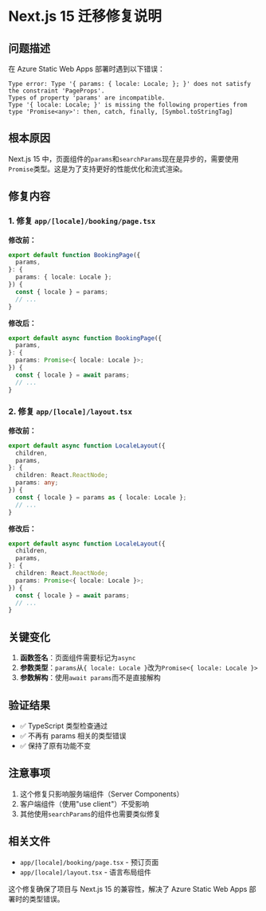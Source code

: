 # Next.js 15 迁移修复说明

## 问题描述

在 Azure Static Web Apps 部署时遇到以下错误：

```
Type error: Type '{ params: { locale: Locale; }; }' does not satisfy the constraint 'PageProps'.
Types of property 'params' are incompatible.
Type '{ locale: Locale; }' is missing the following properties from type 'Promise<any>': then, catch, finally, [Symbol.toStringTag]
```

## 根本原因

Next.js 15 中，页面组件的`params`和`searchParams`现在是异步的，需要使用`Promise`类型。这是为了支持更好的性能优化和流式渲染。

## 修复内容

### 1. 修复 `app/[locale]/booking/page.tsx`

**修改前：**

```typescript
export default function BookingPage({
  params,
}: {
  params: { locale: Locale };
}) {
  const { locale } = params;
  // ...
}
```

**修改后：**

```typescript
export default async function BookingPage({
  params,
}: {
  params: Promise<{ locale: Locale }>;
}) {
  const { locale } = await params;
  // ...
}
```

### 2. 修复 `app/[locale]/layout.tsx`

**修改前：**

```typescript
export default async function LocaleLayout({
  children,
  params,
}: {
  children: React.ReactNode;
  params: any;
}) {
  const { locale } = params as { locale: Locale };
  // ...
}
```

**修改后：**

```typescript
export default async function LocaleLayout({
  children,
  params,
}: {
  children: React.ReactNode;
  params: Promise<{ locale: Locale }>;
}) {
  const { locale } = await params;
  // ...
}
```

## 关键变化

1. **函数签名**：页面组件需要标记为`async`
2. **参数类型**：`params`从`{ locale: Locale }`改为`Promise<{ locale: Locale }>`
3. **参数解构**：使用`await params`而不是直接解构

## 验证结果

- ✅ TypeScript 类型检查通过
- ✅ 不再有 params 相关的类型错误
- ✅ 保持了原有功能不变

## 注意事项

1. 这个修复只影响服务端组件（Server Components）
2. 客户端组件（使用"use client"）不受影响
3. 其他使用`searchParams`的组件也需要类似修复

## 相关文件

- `app/[locale]/booking/page.tsx` - 预订页面
- `app/[locale]/layout.tsx` - 语言布局组件

这个修复确保了项目与 Next.js 15 的兼容性，解决了 Azure Static Web Apps 部署时的类型错误。

